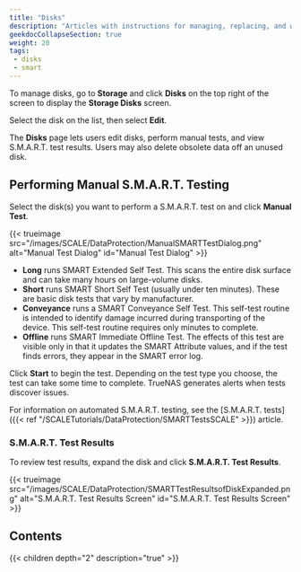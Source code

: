 ```yaml
---
title: "Disks"
description: "Articles with instructions for managing, replacing, and wiping disks."
geekdocCollapseSection: true
weight: 20
tags:
 - disks
 - smart
---
```


To manage disks, go to **Storage** and click **Disks** on the top right of the screen to display the **Storage Disks** screen.

Select the disk on the list, then select **Edit**.

The **Disks** page lets users edit disks, perform manual tests, and view S.M.A.R.T. test results. Users may also delete obsolete data off an unused disk.

## Performing Manual  S.M.A.R.T. Testing

Select the disk(s) you want to perform a S.M.A.R.T. test on and click **Manual Test**.

{{< trueimage src="/images/SCALE/DataProtection/ManualSMARTTestDialog.png" alt="Manual Test Dialog" id="Manual Test Dialog" >}}

* **Long**  runs SMART Extended Self Test. This scans the entire disk surface and can take many hours on large-volume disks.
* **Short** runs SMART Short Self Test (usually under ten minutes). These are basic disk tests that vary by manufacturer.
* **Conveyance** runs a SMART Conveyance Self Test.
  This self-test routine is intended to identify damage incurred during transporting of the device.
  This self-test routine requires only minutes to complete.
* **Offline** runs SMART Immediate Offline Test.
  The effects of this test are visible only in that it updates the SMART Attribute values, and if the test finds errors, they appear in the SMART error log.

Click **Start** to begin the test. Depending on the test type you choose, the test can take some time to complete. TrueNAS generates alerts when tests discover issues.

For information on automated S.M.A.R.T. testing, see the [S.M.A.R.T. tests]({{< ref "/SCALETutorials/DataProtection/SMARTTestsSCALE" >}}) article.

### S.M.A.R.T. Test Results

To review test results, expand the disk and click **S.M.A.R.T. Test Results**.

{{< trueimage src="/images/SCALE/DataProtection/SMARTTestResultsofDiskExpanded.png" alt="S.M.A.R.T. Test Results Screen" id="S.M.A.R.T. Test Results Screen" >}}

## Contents

{{< children depth="2" description="true" >}}
